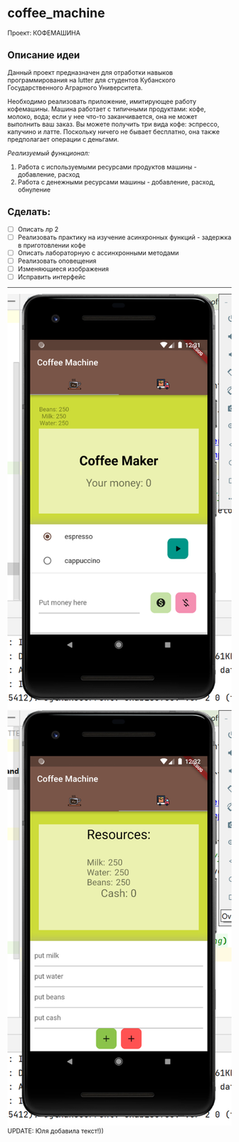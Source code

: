 # coffee_machine
Проект: КОФЕМАШИНА

## Описание идеи

Данный проект предназначен для отработки навыков программирования на lutter для студентов Кубанского Государственного Аграрного Университета.

Необходимо реализовать приложение, имитирующее работу кофемашины.
Машина работает с типичными продуктами: кофе, молоко, вода; если у нее что-то заканчивается, она не может выполнить ваш заказ. Вы можете получить три вида кофе: эспрессо, капучино и латте. Поскольку ничего не бывает бесплатно, она также предполагает операции с деньгами.

*Реализуемый функционал:*
1. Работа с используемыми ресурсами продуктов машины - добавление, расход
2. Работа с денежными ресурсами машины - добавление, расход, обнуление

## Сделать:
- [ ] Описать лр 2
- [ ] Реализовать практику на изучение асинхронных функций - задержка в приготовлении кофе
- [ ] Описать лабораторную с ассинхронными методами
- [ ] Реализовать оповещения
- [ ] Изменяющиеся изображения
- [ ] Исправить интерфейс

_______

![img.png](assets/readme/makeCoffee.png)
![img.png](assets/readme/resources.png)
UPDATE: Юля добавила текст!))
